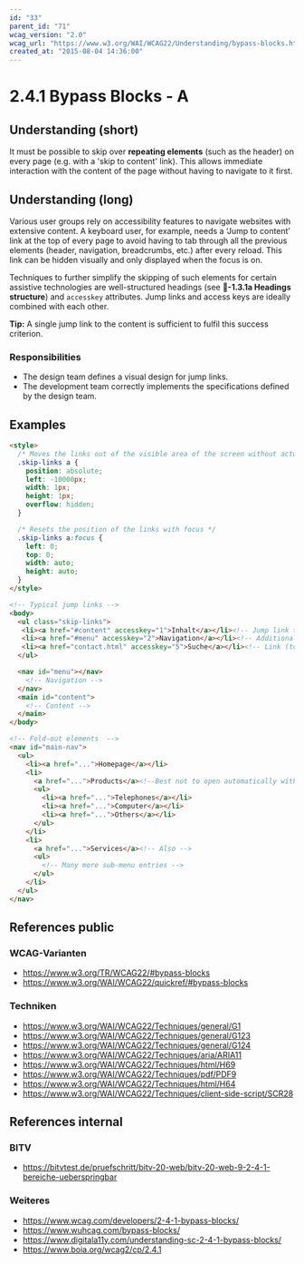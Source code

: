 ```yaml
---
id: "33"
parent_id: "71"
wcag_version: "2.0"
wcag_url: "https://www.w3.org/WAI/WCAG22/Understanding/bypass-blocks.html"
created_at: "2015-08-04 14:36:00"
---
```


# 2.4.1 Bypass Blocks - A

## Understanding (short)

It must be possible to skip over **repeating elements** (such as the header) on every page (e.g. with a 'skip to content' link). This allows immediate interaction with the content of the page without having to navigate to it first.

## Understanding (long)

Various user groups rely on accessibility features to navigate websites with extensive content. A keyboard user, for example, needs a ‘Jump to content’ link at the top of every page to avoid having to tab through all the previous elements (header, navigation, breadcrumbs, etc.) after every reload. This link can be hidden visually and only displayed when the focus is on.

Techniques to further simplify the skipping of such elements for certain assistive technologies are well-structured headings (see **📜-1.3.1a Headings structure**) and `accesskey` attributes. Jump links and access keys are ideally combined with each other.

**Tip:** A single jump link to the content is sufficient to fulfil this success criterion.

### Responsibilities

- The design team defines a visual design for jump links.
- The development team correctly implements the specifications defined by the design team.

## Examples

```html
<style>
  /* Moves the links out of the visible area of the screen without actually removing them  */
  .skip-links a {
    position: absolute;
    left: -10000px;
    width: 1px;
    height: 1px;
    overflow: hidden;
  }

  /* Resets the position of the links with focus */
  .skip-links a:focus {
    left: 0;
    top: 0;
    width: auto;
    height: auto;
  }
</style>

<!-- Typical jump links -->
<body>
  <ul class="skip-links">
   <li><a href="#content" accesskey="1">Inhalt</a></li><!-- Jump link to content-->
   <li><a href="#menu" accesskey="2">Navigation</a></li><!-- Additional jump link (within the page, optional) -->
   <li><a href="contact.html" accesskey="5">Suche</a></li><!-- Link (to your own page, optional)-->
  </ul>

  <nav id="menu"></nav>
    <!-- Navigation -->
  </nav>
  <main id="content">
    <!-- Content -->
  </main>
</body>

<!-- Fold-out elements  -->
<nav id="main-nav">
  <ul>
    <li><a href="...">Homepage</a></li>
    <li>
      <a href="...">Products</a><!--Best not to open automatically with focus! -->
      <ul>
        <li><a href="...">Telephones</a></li>
        <li><a href="...">Computer</a></li>
        <li><a href="...">Others</a></li>
      </ul>
    </li>
    <li>
      <a href="...">Services</a><!-- Also -->
      <ul>
        <!-- Many more sub-menu entries -->
      </ul>
    </li>
  </ul>
</nav>
```

## References public

### WCAG-Varianten
- <https://www.w3.org/TR/WCAG22/#bypass-blocks>
- <https://www.w3.org/WAI/WCAG22/quickref/#bypass-blocks>

### Techniken
- <https://www.w3.org/WAI/WCAG22/Techniques/general/G1>
- <https://www.w3.org/WAI/WCAG22/Techniques/general/G123>
- <https://www.w3.org/WAI/WCAG22/Techniques/general/G124>
- <https://www.w3.org/WAI/WCAG22/Techniques/aria/ARIA11>
- <https://www.w3.org/WAI/WCAG22/Techniques/html/H69>
- <https://www.w3.org/WAI/WCAG22/Techniques/pdf/PDF9>
- <https://www.w3.org/WAI/WCAG22/Techniques/html/H64>
- <https://www.w3.org/WAI/WCAG22/Techniques/client-side-script/SCR28>

## References internal

### BITV
- <https://bitvtest.de/pruefschritt/bitv-20-web/bitv-20-web-9-2-4-1-bereiche-ueberspringbar>

### Weiteres
- <https://www.wcag.com/developers/2-4-1-bypass-blocks/>
- <https://www.wuhcag.com/bypass-blocks/>
- <https://www.digitala11y.com/understanding-sc-2-4-1-bypass-blocks/>
- <https://www.boia.org/wcag2/cp/2.4.1>
